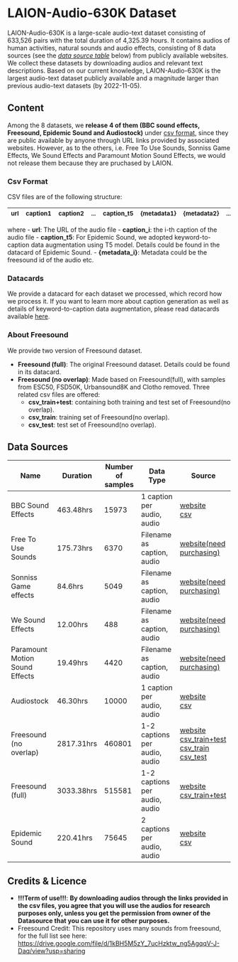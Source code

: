 # LAION-Audio-630K Dataset
LAION-Audio-630K is a large-scale audio-text dataset consisting of 633,526 pairs with the total duration of 4,325.39 hours.  It contains audios of human activities, natural sounds and audio effects, consisting of 8 data sources (see the [*data source table*](#data-sources) below) from publicly available websites.  We collect these datasets by downloading audios and relevant text descriptions. Based on our current knowledge, LAION-Audio-630K is the largest audio-text dataset publicly available and a magnitude larger than previous audio-text datasets (by 2022-11-05).

## Content
Among the 8 datasets, we **release 4 of them (BBC sound effects, Freesound, Epidemic Sound and Audiostock)** under [csv format](#csv-format), since they are public available by anyone through URL links provided by associated websites. However, as to the others, i.e. Free To Use Sounds, Sonniss Game Effects, We Sound Effects and Paramount Motion Sound Effects, we would not release them because they are pruchased by LAION. 

### Csv Format
CSV files are of the following structure:
  
  | <sub>url</sub> | <sub>caption1</sub> | <sub>caption2</sub> | <sub>...</sub> | <sub>caption_t5</sub> | <sub>{metadata1}</sub> | <sub>{metadata2}</sub> | <sub>...</sub> | 
  | :--- | :--- | :--- | :--- | :--- | :--- | :--- | :--- |
where
    - **url**: The URL of the audio file
    - **caption_i**: the i-th caption of the audio file
    - **caption_t5**: For Epidemic Sound, we adopted keyword-to-caption data augmentation using T5 model. Details could be found in the datacard of Epidemic Sound. 
    - **{metadata_i}**: Metadata could be the freesound id of the audio etc. 

### Datacards
We provide a datacard for each dataset we processed, which record how we process it. If you want to learn more about caption generation as well as details of keyword-to-caption data augmentation, please read datacards available [here](/data_card/).    

### About Freesound
We provide two version of Freesound dataset.
- **Freesound (full)**: The original Freesound dataset. Details could be found in its datacard.
- **Freesound (no overlap)**: Made based on Freesound(full), with samples from ESC50, FSD50K, Urbansound8K and Clotho removed. Three related csv files are offered:
  - **csv_train+test**: containing both training and test set of Freesound(no overlap).
  - **csv_train**: training set of Freesound(no overlap).
  - **csv_test**: test set of Freesound(no overlap).
## Data Sources
| Name                                             |Duration                 |Number of samples   |Data Type| Source                                                                                 |
|--------------------------------------------------|-------------------------|--------------------|---------|----------------------------------------------------------------------------------------|
| BBC Sound Effects                                |463.48hrs                | 15973              |1 caption per audio, audio    | [website](https://sound-effects.bbcrewind.co.uk/) <br> [csv]()                                                                                                                                |                
| Free To Use Sounds                               |175.73hrs                | 6370               |Filename as caption, audio    | [website(need purchasing)](https://www.freetousesounds.com/product/all-in-one-sound-library-bundle/)                                                                                                           |                
| Sonniss Game effects                             |84.6hrs                  | 5049               |Filename as caption, audio    | [website(need purchasing)](https://sonniss.com/gameaudiogdc/)                                                                                                                                 |                
| We Sound Effects                                 |12.00hrs                 | 488                |Filename as caption, audio    | [website(need purchasing)](https://www.wesoundeffects.com/)                                                                                                                                   |                
| Paramount Motion Sound Effects                   |19.49hrs                 | 4420               |Filename as caption, audio    | [website(need purchasing)](https://www.paramountmotion.com/odeon-sound-effects)                                                                                                               |                
| Audiostock                                       |46.30hrs                 | 10000              |1 caption per audio, audio    | [website](https://audiostock.net/se) <br> [csv](https://drive.google.com/file/d/1FnOcrb6fREIDBzB2lknJnszVn-yNCPp6/view?usp=sharing)                                                                                                                                                         |                
| Freesound (no overlap)                           |2817.31hrs               | 460801             |1-2 captions per audio, audio    | [website](https://freesound.org/) <br> [csv_train+test](https://drive.google.com/file/d/1cOdYBanug1kq5SxPWbQkpgDHOe041q2H/view?usp=sharing)<br>[csv_train](https://drive.google.com/file/d/1VyV_Bx41fWfmjAG4fQo0Bxc8EgRDQSTO/view?usp=sharing)<br>[csv_test](https://drive.google.com/file/d/16uKLs--n2PlHyxonL7i-5cqRsCG_XhFf/view?usp=sharing)                                                |
| Freesound (full)                                 |3033.38hrs               | 515581             |1-2 captions per audio, audio    | [website](https://freesound.org/) <br> [csv_train+test](https://drive.google.com/file/d/10LRzpJN7CweCceuI_rXKpUafzilGFAir/view?usp=sharing)                                                |
| Epidemic Sound                                   |220.41hrs                | 75645              |2 captions per audio, audio    | [website](https://www.epidemicsound.com/sound-effects/) <br> [csv](https://drive.google.com/file/d/1og3gk2V1t52XSPStpJECJ4OzfDMFX3Do/view?usp=sharing)                                |                

## Credits & Licence
- **!!!Term of use!!!**: **By downloading audios through the links provided in the csv files, you agree that you will use the audios for research purposes only, unless you get the permission from owner of the Datasource that you can use it for other purposes.**
- Freesound Credit: This repository uses many sounds from freesound,
for the full list see here: https://drive.google.com/file/d/1kBH5M5zY_7ucHzktw_ng5AgqqV-J-Daq/view?usp=sharing